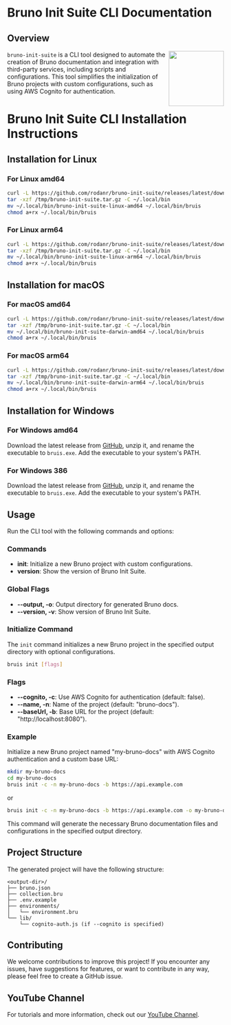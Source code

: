 
# Bruno Init Suite CLI Documentation

## Overview
<img align="right" width="128px" src="https://github.com/user-attachments/assets/11703489-d50a-45bb-8caf-7b5a746454db">

`bruno-init-suite` is a CLI tool designed to automate the creation of Bruno documentation and integration with third-party services, including scripts and configurations. This tool simplifies the initialization of Bruno projects with custom configurations, such as using AWS Cognito for authentication.


# Bruno Init Suite CLI Installation Instructions

## Installation for Linux

### For Linux amd64

```sh
curl -L https://github.com/rodanr/bruno-init-suite/releases/latest/download/bruno-init-suite-linux-amd64.tar.gz -o /tmp/bruno-init-suite.tar.gz
tar -xzf /tmp/bruno-init-suite.tar.gz -C ~/.local/bin
mv ~/.local/bin/bruno-init-suite-linux-amd64 ~/.local/bin/bruis
chmod a+rx ~/.local/bin/bruis
```

### For Linux arm64

```sh
curl -L https://github.com/rodanr/bruno-init-suite/releases/latest/download/bruno-init-suite-linux-arm64.tar.gz -o /tmp/bruno-init-suite.tar.gz
tar -xzf /tmp/bruno-init-suite.tar.gz -C ~/.local/bin
mv ~/.local/bin/bruno-init-suite-linux-arm64 ~/.local/bin/bruis
chmod a+rx ~/.local/bin/bruis
```

## Installation for macOS

### For macOS amd64

```sh
curl -L https://github.com/rodanr/bruno-init-suite/releases/latest/download/bruno-init-suite-darwin-amd64.tar.gz -o /tmp/bruno-init-suite.tar.gz
tar -xzf /tmp/bruno-init-suite.tar.gz -C ~/.local/bin
mv ~/.local/bin/bruno-init-suite-darwin-amd64 ~/.local/bin/bruis
chmod a+rx ~/.local/bin/bruis
```

### For macOS arm64

```sh
curl -L https://github.com/rodanr/bruno-init-suite/releases/latest/download/bruno-init-suite-darwin-arm64.tar.gz -o /tmp/bruno-init-suite.tar.gz
tar -xzf /tmp/bruno-init-suite.tar.gz -C ~/.local/bin
mv ~/.local/bin/bruno-init-suite-darwin-arm64 ~/.local/bin/bruis
chmod a+rx ~/.local/bin/bruis
```

## Installation for Windows

### For Windows amd64

Download the latest release from [GitHub](https://github.com/rodanr/bruno-init-suite/releases/latest/download/bruno-init-suite-windows-amd64.exe.zip), unzip it, and rename the executable to `bruis.exe`. Add the executable to your system's PATH.

### For Windows 386

Download the latest release from [GitHub](https://github.com/rodanr/bruno-init-suite/releases/latest/download/bruno-init-suite-windows-386.exe.zip), unzip it, and rename the executable to `bruis.exe`. Add the executable to your system's PATH.
## Usage

Run the CLI tool with the following commands and options:

### Commands

- **init**: Initialize a new Bruno project with custom configurations.
- **version**: Show the version of Bruno Init Suite.

### Global Flags

- **--output, -o**: Output directory for generated Bruno docs.
- **--version, -v**: Show version of Bruno Init Suite.

### Initialize Command

The `init` command initializes a new Bruno project in the specified output directory with optional configurations.

```sh
bruis init [flags]
```

### Flags

- **--cognito, -c**: Use AWS Cognito for authentication (default: false).
- **--name, -n**: Name of the project (default: "bruno-docs").
- **--baseUrl, -b**: Base URL for the project (default: "http://localhost:8080").

### Example

Initialize a new Bruno project named "my-bruno-docs" with AWS Cognito authentication and a custom base URL:

```sh
mkdir my-bruno-docs
cd my-bruno-docs
bruis init -c -n my-bruno-docs -b https://api.example.com
```
or
```sh
bruis init -c -n my-bruno-docs -b https://api.example.com -o my-bruno-docs
```

This command will generate the necessary Bruno documentation files and configurations in the specified output directory.

## Project Structure

The generated project will have the following structure:

```
<output-dir>/
├── bruno.json
├── collection.bru
├── .env.example
├── environments/
│   └── environment.bru
└── lib/
    └── cognito-auth.js (if --cognito is specified)
```

## Contributing

We welcome contributions to improve this project! If you encounter any issues, have suggestions for features, or want to contribute in any way, please feel free to create a GitHub issue.

## YouTube Channel

For tutorials and more information, check out our [YouTube Channel](https://www.youtube.com/@BrunoInitSuite).
